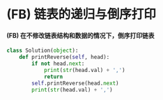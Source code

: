 # \(FB\) 链表的递归与倒序打印

#### \(FB\) 在不修改链表结构和数据的情况下，倒序打印链表 <a id="fb-&#x5728;&#x4E0D;&#x4FEE;&#x6539;&#x94FE;&#x8868;&#x7ED3;&#x6784;&#x548C;&#x6570;&#x636E;&#x7684;&#x60C5;&#x51B5;&#x4E0B;&#xFF0C;&#x5012;&#x5E8F;&#x8F93;&#x51FA;&#x94FE;&#x8868;"></a>

```python
class Solution(object):
    def printReverse(self, head):
        if not head.next:
            print(str(head.val) + ',')
            return
        self.printReverse(head.next)
        print(str(head.val) + ',')
```

